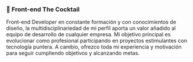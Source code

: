 ### 🚀 Front-end The Cocktail

Front-end Developer en constante formación y con conocimientos de diseño, la multidisciplinariedad de mi perfil aporta un valor añadido al equipo de desarrollo de cualquier empresa. Mi objetivo principal es evolucionar como profesional participando en proyectos estimulantes con tecnología puntera. A cambio, ofrezco toda mi experiencia y motivación para seguir cumpliendo objetivos y alcanzando metas.

<!--
**albertohdezherrera/albertohdezherrera** is a ✨ _special_ ✨ repository because its `README.md` (this file) appears on your GitHub profile.

Here are some ideas to get you started:

- 🔭 I’m currently working on ...
- 🌱 I’m currently learning ...
- 👯 I’m looking to collaborate on ...
- 🤔 I’m looking for help with ...
- 💬 Ask me about ...
- 📫 How to reach me: ...
- 😄 Pronouns: ...
- ⚡ Fun fact: ...
-->


